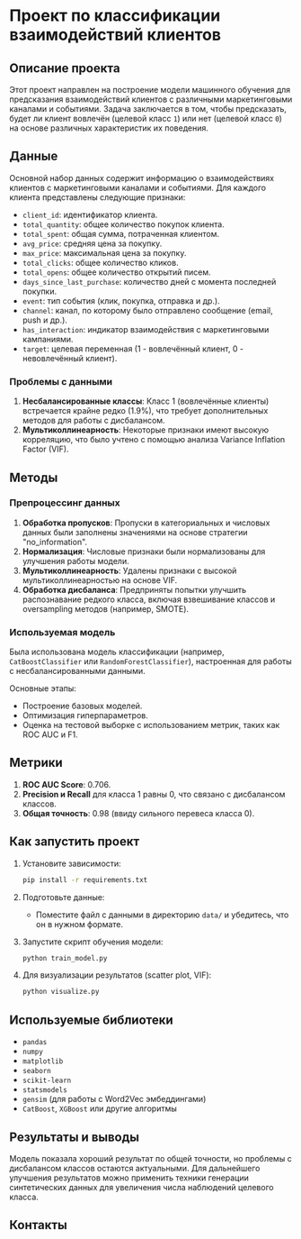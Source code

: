# Проект по классификации взаимодействий клиентов

## Описание проекта

Этот проект направлен на построение модели машинного обучения для предсказания взаимодействий клиентов с различными маркетинговыми каналами и событиями. Задача заключается в том, чтобы предсказать, будет ли клиент вовлечён (целевой класс `1`) или нет (целевой класс `0`) на основе различных характеристик их поведения.

## Данные

Основной набор данных содержит информацию о взаимодействиях клиентов с маркетинговыми каналами и событиями. Для каждого клиента представлены следующие признаки:

- `client_id`: идентификатор клиента.
- `total_quantity`: общее количество покупок клиента.
- `total_spent`: общая сумма, потраченная клиентом.
- `avg_price`: средняя цена за покупку.
- `max_price`: максимальная цена за покупку.
- `total_clicks`: общее количество кликов.
- `total_opens`: общее количество открытий писем.
- `days_since_last_purchase`: количество дней с момента последней покупки.
- `event`: тип события (клик, покупка, отправка и др.).
- `channel`: канал, по которому было отправлено сообщение (email, push и др.).
- `has_interaction`: индикатор взаимодействия с маркетинговыми кампаниями.
- `target`: целевая переменная (1 - вовлечённый клиент, 0 - невовлечённый клиент).

### Проблемы с данными

1. **Несбалансированные классы**: Класс 1 (вовлечённые клиенты) встречается крайне редко (1.9%), что требует дополнительных методов для работы с дисбалансом.
2. **Мультиколлинеарность**: Некоторые признаки имеют высокую корреляцию, что было учтено с помощью анализа Variance Inflation Factor (VIF).

## Методы

### Препроцессинг данных

1. **Обработка пропусков**: Пропуски в категориальных и числовых данных были заполнены значениями на основе стратегии "no_information".
2. **Нормализация**: Числовые признаки были нормализованы для улучшения работы модели.
3. **Мультиколлинеарность**: Удалены признаки с высокой мультиколлинеарностью на основе VIF.
4. **Обработка дисбаланса**: Предприняты попытки улучшить распознавание редкого класса, включая взвешивание классов и oversampling методов (например, SMOTE).

### Используемая модель

Была использована модель классификации (например, `CatBoostClassifier` или `RandomForestClassifier`), настроенная для работы с несбалансированными данными.

Основные этапы:
- Построение базовых моделей.
- Оптимизация гиперпараметров.
- Оценка на тестовой выборке с использованием метрик, таких как ROC AUC и F1.

## Метрики

1. **ROC AUC Score**: 0.706.
2. **Precision и Recall** для класса 1 равны 0, что связано с дисбалансом классов.
3. **Общая точность**: 0.98 (ввиду сильного перевеса класса 0).

## Как запустить проект

1. Установите зависимости:
    ```bash
    pip install -r requirements.txt
    ```

2. Подготовьте данные:
    - Поместите файл с данными в директорию `data/` и убедитесь, что он в нужном формате.

3. Запустите скрипт обучения модели:
    ```bash
    python train_model.py
    ```

4. Для визуализации результатов (scatter plot, VIF):
    ```bash
    python visualize.py
    ```

## Используемые библиотеки

- `pandas`
- `numpy`
- `matplotlib`
- `seaborn`
- `scikit-learn`
- `statsmodels`
- `gensim` (для работы с Word2Vec эмбеддингами)
- `CatBoost`, `XGBoost` или другие алгоритмы

## Результаты и выводы

Модель показала хороший результат по общей точности, но проблемы с дисбалансом классов остаются актуальными. Для дальнейшего улучшения результатов можно применить техники генерации синтетических данных для увеличения числа наблюдений целевого класса.

## Контакты

